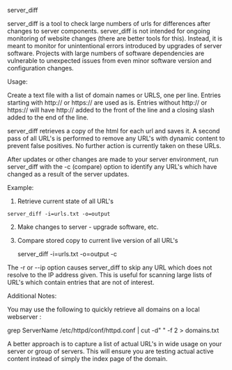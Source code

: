 server_diff

server_diff is a tool to check large numbers of urls for differences after changes to server components. server_diff is not
intended for ongoing monitoring of website changes (there are better tools for this). Instead, it is meant to monitor for
unintentional errors introduced by upgrades of server software. Projects with large numbers of software dependencies are
vulnerable to unexpected issues from even minor software version and configuration changes.

Usage:

Create a text file with a list of domain names or URLS, one per line. Entries starting with http:// or https:// are used as 
is. Entries without http:// or https:// will have http:// added to the front of the line and a closing slash added to the
end of the line.

server_diff retrieves a copy of the html for each url and saves it. A second pass of all URL's is performed to remove any URL's
with dynamic content to prevent false positives. No further action is currently taken on these URLs.

After updates or other changes are made to your server environment, run server_diff with the -c (compare) option to
identify any URL's which have changed as a result of the server updates.

Example:

1. Retrieve current state of all URL's

```server_diff -i=urls.txt -o=output```

2. Make changes to server - upgrade software, etc.

3. Compare stored copy to current live version of all URL's

	server_diff -i=urls.txt -o=output -c

The -r or --ip option causes server_diff to skip any URL which does not resolve to the IP address given. This is useful for 
scanning large lists of URL's which contain entries that are not of interest.

Additional Notes:

You may use the following to quickly retrieve all domains on a local webserver :

  grep ServerName /etc/httpd/conf/httpd.conf | cut -d" " -f 2 > domains.txt

A better approach is to capture a list of actual URL's in wide usage on your server or group of servers. This will ensure
you are testing actual active content instead of simply the index page of the domain.


